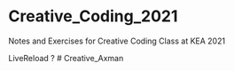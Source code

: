 # Creative_Coding_2021
Notes and Exercises for Creative Coding Class at KEA 2021

LiveReload ? 
#   C r e a t i v e _ A x m a n  
 